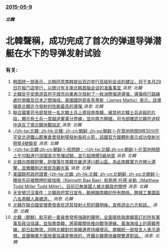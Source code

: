 ### [2015-05-9](/news/2015/05/9/index.md)

##### 北韓
# 北韓聲稱，成功完成了首次的弹道导弹潜艇在水下的导弹发射试验




### 有关:

1. [韩国统一部表示，北韩同意南韩提出双边举行高级别会谈的建议，将于本月29日在板门店举行，以商讨有关南北韩首脑会谈的准备事宜 ](/zh/news/2018/03/24/韩国统一部表示-北韩同意南韩提出双边举行高级别会谈的建议-将于本月29日在板门店举行-以商讨有关南北韩首脑会谈的准备事宜.md) _消息: 北韓_
2. [北韓從平安南道首府平城市向東再次發射了一枚洲際彈道導彈，導彈飛行路線處於南韓及日本之間海域。美國國防部長馬蒂斯（James Mattis）表示，該導彈是北韓迄今發射的性能最高的導彈 ](/zh/news/2017/11/28/北韓從平安南道首府平城市向東再次發射了一枚洲際彈道導彈-導彈飛行路線處於南韓及日本之間海域-美國國防部長馬蒂斯-Jame.md) _消息: 北韓_
3. [聯合國軍司令部發放一名北韓士兵上周投奔南韓，被其他北韓士兵追殺的片段，顯示有士兵一度越過軍事分界線，並向南方開槍。司令部確認北韓在過程中違反了南北韓休戰協定 ](/zh/news/2017/11/22/聯合國軍司令部發放一名北韓士兵上周投奔南韓-被其他北韓士兵追殺的片段-顯示有士兵一度越過軍事分界線-並向南方開槍-司令部.md) _消息: 北韓_
4. [-{zh-tw:北韓; zh-hk:北韓; zh-cn:朝鲜; zh-sg:朝鲜;}-在當地時間9時30分在平安北道鐵山郡東倉里發射場發射長程火箭，該國官方媒體則表示成功發射光明星4號衛星](/zh/news/2016/02/7/zh-tw-北韓-zh-hk-北韓-zh-cn-朝鲜-zh-sg-朝鲜-在當地時間9時30分在平安北道鐵山.md) _消息: 北韓_
5. [-{zh-tw:北韓;zh-cn:朝鲜;}-核問題：-{zh-tw:北韓;zh-cn:朝鲜;}-在當地時間上午10點進行該國首次氫彈試驗，並引起規模5級地震](/zh/news/2016/01/6/zh-tw-北韓-zh-cn-朝鲜-核問題-zh-tw-北韓-zh-cn-朝鲜-在當地時間上午10點進行.md) _消息: 北韓_
6. [ 北韓向南韓砲擊，砲彈落在南韓京畿道漣川郡山區。為此南韓軍方亦開火還擊，並撤離附近居民及觀光客](/zh/news/2015/08/20/北韓向南韓砲擊-砲彈落在南韓京畿道漣川郡山區-為此南韓軍方亦開火還擊-並撤離附近居民及觀光客.md) _消息: 北韓_
7. [ 美國聯邦政府證實-{zh-tw:北韓; zh-hk:北韓; zh-cn:北朝鲜; zh-sg:北朝鲜;}-釋放先前被關押的裴埈皓（Kenneth Bae Bae）和馬修·托德·米勒（Matthew Todd Miller Todd Miller）。目前已無美國人被北韓政府關押](/zh/news/2014/11/8/美國聯邦政府證實-zh-tw-北韓-zh-hk-北韓-zh-cn-北朝鲜-zh-sg-北朝鲜-釋放先前被關.md) _消息: 北韓_
8. [ 天安號沉沒事件：北韓政府當日宣布，斷絕跟南韓的所有關係。開城工業園區八名南韓人員被逐。](/zh/news/2010/05/25/天安號沉沒事件-北韓政府當日宣布-斷絕跟南韓的所有關係-開城工業園區八名南韓人員被逐.md) _消息: 北韓_
9. [北韓在聯合國安理會發表批評其發射火箭的聲明後，宣佈退出六方和談。](/zh/news/2009/04/14/北韓在聯合國安理會發表批評其發射火箭的聲明後-宣佈退出六方和談.md) _消息: 北韓_
10. [北韓（朝鮮）和平統一委員會發佈強硬的聲明，全面廢除與南韓簽訂的所有軍事及政治協議，並指責南韓，將兩韓關係推向戰爭邊緣。黃海海域上的兩韓界線，即日起無效，同時北韓對於兩韓邊界持續增兵。南韓統一部發言人表示遺憾，並聲稱單方面放棄協議是無效的，呼籲北韓盡快展開雙邊對話。](/zh/news/2009/01/30/北韓-朝鮮-和平統一委員會發佈強硬的聲明-全面廢除與南韓簽訂的所有軍事及政治協議-並指責南韓-將兩韓關係推向戰爭邊緣-黃.md) _消息: 北韓_
